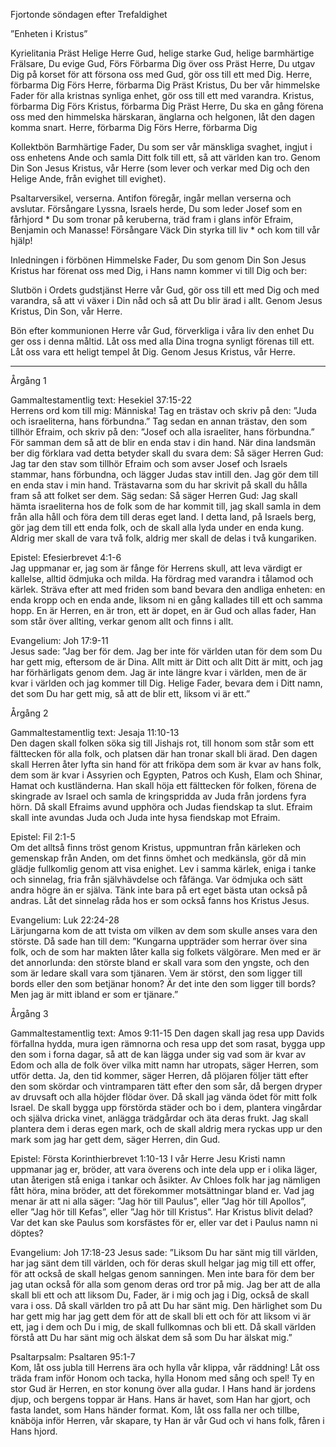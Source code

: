 ﻿Fjortonde söndagen efter Trefaldighet




”Enheten i Kristus”




Kyrielitania
Präst        Helige Herre Gud, helige starke Gud, helige barmhärtige Frälsare, Du evige Gud,
Förs        Förbarma Dig över oss
Präst        Herre, Du utgav Dig på korset för att försona oss med Gud, gör oss till ett med Dig. Herre, förbarma Dig
Förs        Herre, förbarma Dig
Präst        Kristus, Du ber vår himmelske Fader för alla kristnas synliga enhet, gör oss till ett med varandra. Kristus, förbarma Dig
Förs        Kristus, förbarma Dig
Präst        Herre, Du ska en gång förena oss med den himmelska härskaran, änglarna och helgonen, låt den dagen komma snart. Herre, förbarma Dig
Förs        Herre, förbarma Dig




Kollektbön
Barmhärtige Fader, Du som ser vår mänskliga svaghet,
ingjut i oss enhetens Ande och samla Ditt folk till ett,
så att världen kan tro.
Genom Din Son Jesus Kristus, vår Herre (som lever och verkar med Dig och den Helige Ande, från evighet till evighet).




Psaltarversikel, verserna. Antifon föregår, ingår mellan verserna och avslutar.
Försångare        Lyssna, Israels herde, Du som leder Josef som en fårhjord * Du som tronar på keruberna, träd fram i glans inför Efraim, Benjamin och Manasse!
Försångare        Väck Din styrka till liv * och kom till vår hjälp!




Inledningen i förbönen
Himmelske Fader, Du som genom Din Son Jesus Kristus har förenat oss med Dig, i Hans namn kommer vi till Dig och ber:




Slutbön i Ordets gudstjänst
Herre vår Gud, gör oss till ett med Dig och med varandra, så att vi växer i Din nåd och så att Du blir ärad i allt. Genom Jesus Kristus, Din Son, vår Herre.




Bön efter kommunionen
Herre vår Gud, förverkliga i våra liv den enhet Du ger oss i denna måltid. 
Låt oss med alla Dina trogna synligt förenas till ett. 
Låt oss vara ett heligt tempel åt Dig.
Genom Jesus Kristus, vår Herre.
________________
Årgång 1




Gammaltestamentlig text: Hesekiel 37:15-22  
Herrens ord kom till mig: Människa! Tag en trästav och skriv på den: ”Juda och israeliterna, hans förbundna.” Tag sedan en annan trästav, den som tillhör Efraim, och skriv på den: ”Josef och alla israeliter, hans förbundna.” För samman dem så att de blir en enda stav i din hand. När dina landsmän ber dig förklara vad detta betyder skall du svara dem: Så säger Herren Gud: Jag tar den stav som tillhör Efraim och som avser Josef och Israels stammar, hans förbundna, och lägger Judas stav intill den. Jag gör dem till en enda stav i min hand. Trästavarna som du har skrivit på skall du hålla fram så att folket ser dem. Säg sedan: Så säger Herren Gud: Jag skall hämta israeliterna hos de folk som de har kommit till, jag skall samla in dem från alla håll och föra dem till deras eget land. I detta land, på Israels berg, gör jag dem till ett enda folk, och de skall alla lyda under en enda kung. Aldrig mer skall de vara två folk, aldrig mer skall de delas i två kungariken. 




Epistel: Efesierbrevet 4:1-6  
Jag uppmanar er, jag som är fånge för Herrens skull, att leva värdigt er kallelse, alltid ödmjuka och milda. Ha fördrag med varandra i tålamod och kärlek. Sträva efter att med friden som band bevara den andliga enheten: en enda kropp och en enda ande, liksom ni en gång kallades till ett och samma hopp. En är Herren, en är tron, ett är dopet, en är Gud och allas fader, Han som står över allting, verkar genom allt och finns i allt. 




Evangelium: Joh 17:9-11  
Jesus sade: ”Jag ber för dem. Jag ber inte för världen utan för dem som Du har gett mig, eftersom de är Dina. Allt mitt är Ditt och allt Ditt är mitt, och jag har förhärligats genom dem. Jag är inte längre kvar i världen, men de är kvar i världen och jag kommer till Dig. Helige Fader, bevara dem i Ditt namn, det som Du har gett mig, så att de blir ett, liksom vi är ett.” 








Årgång 2




Gammaltestamentlig text: Jesaja 11:10-13  
Den dagen skall folken söka sig till Jishajs rot, till honom som står som ett fälttecken för alla folk, och platsen där han tronar skall bli ärad.
Den dagen skall Herren åter lyfta sin hand för att friköpa dem som är kvar av hans folk, dem som är kvar i Assyrien och Egypten, Patros och Kush, Elam och Shinar, Hamat och kustländerna. Han skall höja ett fälttecken för folken, förena de skingrade av Israel och samla de kringspridda av Juda från jordens fyra hörn. Då skall Efraims avund upphöra och Judas fiendskap ta slut. Efraim skall inte avundas Juda och Juda inte hysa fiendskap mot Efraim. 




Epistel: Fil 2:1-5  
Om det alltså finns tröst genom Kristus, uppmuntran från kärleken och gemenskap från Anden, om det finns ömhet och medkänsla, gör då min glädje fullkomlig genom att visa enighet. Lev i samma kärlek, eniga i tanke och sinnelag, fria från självhävdelse och fåfänga. Var ödmjuka och sätt andra högre än er själva. Tänk inte bara på ert eget bästa utan också på andras. Låt det sinnelag råda hos er som också fanns hos Kristus Jesus. 




Evangelium: Luk 22:24-28  
Lärjungarna kom de att tvista om vilken av dem som skulle anses vara den störste. Då sade han till dem: ”Kungarna uppträder som herrar över sina folk, och de som har makten låter kalla sig folkets välgörare. Men med er är det annorlunda: den störste bland er skall vara som den yngste, och den som är ledare skall vara som tjänaren. Vem är störst, den som ligger till bords eller den som betjänar honom? Är det inte den som ligger till bords? Men jag är mitt ibland er som er tjänare.” 








Årgång 3




Gammaltestamentlig text: Amos 9:11-15
Den dagen skall jag resa upp Davids förfallna hydda, mura igen rämnorna och resa upp det som rasat, bygga upp den som i forna dagar, så att de kan lägga under sig vad som är kvar av Edom och alla de folk över vilka mitt namn har utropats, säger Herren, som utför detta. Ja, den tid kommer, säger Herren, då plöjaren följer tätt efter den som skördar och vintramparen tätt efter den som sår, då bergen dryper av druvsaft och alla höjder flödar över. Då skall jag vända ödet för mitt folk Israel. De skall bygga upp förstörda städer och bo i dem, plantera vingårdar och själva dricka vinet, anlägga trädgårdar och äta deras frukt. Jag skall plantera dem i deras egen mark, och de skall aldrig mera ryckas upp ur den mark som jag har gett dem, säger Herren, din Gud.




Epistel: Första Korinthierbrevet 1:10-13
I vår Herre Jesu Kristi namn uppmanar jag er, bröder, att vara överens och inte dela upp er i olika läger, utan återigen stå eniga i tankar och åsikter. Av Chloes folk har jag nämligen fått höra, mina bröder, att det förekommer motsättningar bland er. Vad jag menar är att ni alla säger: ”Jag hör till Paulus”, eller ”Jag hör till Apollos”, eller ”Jag hör till Kefas”, eller ”Jag hör till Kristus”. Har Kristus blivit delad? Var det kan ske Paulus som korsfästes för er, eller var det i Paulus namn ni döptes? 




Evangelium: Joh 17:18-23
Jesus sade: ”Liksom Du har sänt mig till världen, har jag sänt dem till världen, och för deras skull helgar jag mig till ett offer, för att också de skall helgas genom sanningen. Men inte bara för dem ber jag utan också för alla som genom deras ord tror på mig. Jag ber att de alla skall bli ett och att liksom Du, Fader, är i mig och jag i Dig, också de skall vara i oss. Då skall världen tro på att Du har sänt mig. Den härlighet som Du har gett mig har jag gett dem för att de skall bli ett och för att liksom vi är ett, jag i dem och Du i mig, de skall fullkomnas och bli ett. Då skall världen förstå att Du har sänt mig och älskat dem så som Du har älskat mig.” 








Psaltarpsalm: Psaltaren 95:1-7  
Kom, låt oss jubla till Herrens ära och hylla vår klippa, vår räddning! 
Låt oss träda fram inför Honom och tacka, hylla Honom med sång och spel! 
Ty en stor Gud är Herren, en stor konung över alla gudar. 
I Hans hand är jordens djup, och bergens toppar är Hans. 
Hans är havet, som Han har gjort, och fasta landet, som Hans händer format. 
Kom, låt oss falla ner och tillbe, knäböja inför Herren, vår skapare, 
ty Han är vår Gud och vi hans folk, fåren i Hans hjord.